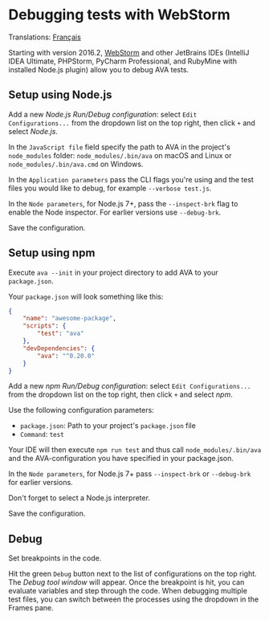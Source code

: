 # Debugging tests with WebStorm

Translations: [Français](https://github.com/avajs/ava-docs/blob/master/fr_FR/docs/recipes/debugging-with-webstorm.md)

Starting with version 2016.2, [WebStorm](https://www.jetbrains.com/webstorm/) and other JetBrains IDEs (IntelliJ IDEA Ultimate, PHPStorm, PyCharm Professional, and RubyMine with installed Node.js plugin) allow you to debug AVA tests.


## Setup using Node.js

Add a new *Node.js Run/Debug configuration*: select `Edit Configurations...` from the dropdown list on the top right, then click `+` and select *Node.js*.

In the `JavaScript file` field specify the path to AVA in the project's `node_modules` folder: `node_modules/.bin/ava` on macOS and Linux or `node_modules/.bin/ava.cmd` on Windows.

In the `Application parameters` pass the CLI flags you're using and the test files you would like to debug, for example `--verbose test.js`.

In the `Node parameters`, for Node.js 7+, pass the `--inspect-brk` flag to enable the Node inspector. For earlier versions use `--debug-brk`.

Save the configuration.

## Setup using npm

Execute `ava --init` in your project directory to add AVA to your `package.json`.

Your `package.json` will look something like this:

```json
{
	"name": "awesome-package",
	"scripts": {
		"test": "ava"
	},
	"devDependencies": {
		"ava": "^0.20.0"
	}
}
```

Add a new *npm Run/Debug configuration*: select `Edit Configurations...` from the dropdown list on the top right, then click `+` and select *npm*.

Use the following configuration parameters:

- `package.json`: Path to your project's `package.json` file
- `Command`: `test`

Your IDE will then execute `npm run test` and thus call `node_modules/.bin/ava` and the AVA-configuration you have specified in your package.json.

In the `Node parameters`, for Node.js 7+ pass `--inspect-brk` or `--debug-brk` for earlier versions.

Don't forget to select a Node.js interpreter. 

Save the configuration.

## Debug

Set breakpoints in the code.

Hit the green `Debug` button next to the list of configurations on the top right. The *Debug tool window* will appear. Once the breakpoint is hit, you can evaluate variables and step through the code. When debugging multiple test files, you can switch between the processes using the dropdown in the Frames pane.
